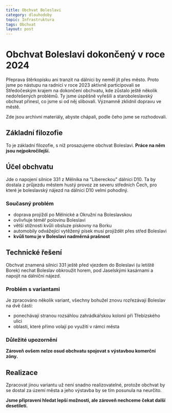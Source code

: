 ```yaml
---
title: Obchvat Boleslavi
category: dlouhodoby
topic: Infrastruktura
tags: Obchvat
layout: post
---
```


# Obchvat Boleslavi dokončený v roce 2024

Přeprava štěrkopísku ani tranzit na dálnici by neměl jít přes město. Proto jsme po nástupu na radnici v roce 2023 aktivně participovali se Středočeským krajem na dokončení obchvatu, kde zůstalo ještě několik nedořešených problémů. Ty jsme úspěšně vyřešili a staroboleslavský obchvat přinesl, co jsme si od něj slibovali. Významně zklidnil dopravu ve městě. 

Zde jsou archivní materiály, abyste chápali, podle čeho jsme se rozhodovali. 

## Základní filozofie

To je základní filozofie, s níž prosazujeme obchvat Boleslavi. **Práce na něm jsou nejpokročilejší.**

## Účel obchvatu

Jde o napojení silnice 331 z Mělníka na "Libereckou" dálnici D10. Ta by dostala z průjezdu městem hustý provoz ze severu středních Čech, pro které je boleslavský nájezd na dálnici D10 velmi pohodlný.

### Současný problém
- doprava projíždí po Mělnické a Okružní na Boleslavskou
- ovlivňuje téměř polovinu Boleslavi
- větší stížnosti kvůli obsluze pískovny na Borku
- automobily odvážející vytěžený písek musí projíždět přes střed Boleslavi
- **kvůli tomu je v Boleslavi nadměrná prašnost**

## Technické řešení

Obchvat znamená silnici 331 ještě před vjezdem do Boleslavi (u letiště Borek) nechat Boleslav obkroužit horem, pod Jaselskými kasárnami a napojit na dálniční nájezd.

### Problém s variantami
Je zpracováno několik variant, všechny bohužel znovu rozřezávají Boleslav na dvě části:
- ponechávají stranou rozsáhlou zahrádkářskou kolonii při Třebízského ulici
- oblasti, které přímo volají po využití v rámci města

### Důležité upozornění
**Zároveň ovšem nelze osud obchvatu spojovat s výstavbou komerční zóny.**

## Realizace

Zpracovat jinou variantu už není snadno realizovatelné, protože obchvat by se dostal za území města a jeho výstavba by se tím posunula na neurčito.

**Jsme připraveni hledat lepší možnosti, ale zároveň nechceme čekat další desetiletí.**